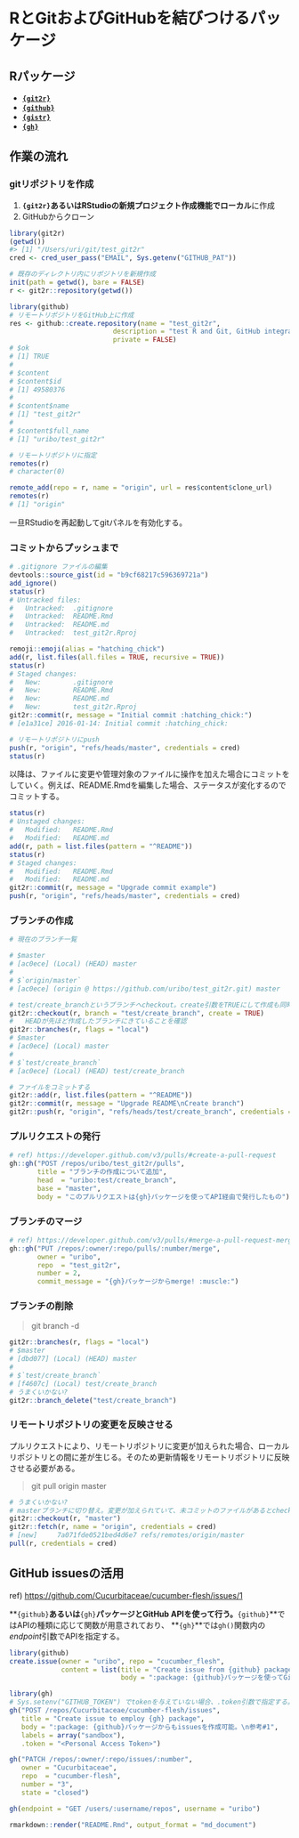 <!-- README.md is generated from README.Rmd. Please edit that file -->
RとGitおよびGitHubを結びつけるパッケージ
========================================

Rパッケージ
-----------

-   [**`{git2r}`**](https://github.com/ropensci/git2r)
-   [**`{github}`**](https://github.com/cscheid/rgithub)
-   [**`{gistr}`**](https://github.com/ropensci/gistr)
-   [**`{gh}`**](https://github.com/gaborcsardi/gh)

作業の流れ
----------

### gitリポジトリを作成

1.  **`{git2r}`**あるいはRStudioの新規プロジェクト作成機能で**ローカル**に作成
2.  GitHubからクローン

``` r
library(git2r)
(getwd())
#> [1] "/Users/uri/git/test_git2r"
cred <- cred_user_pass("EMAIL", Sys.getenv("GITHUB_PAT"))
```

``` r
# 既存のディレクトリ内にリポジトリを新規作成
init(path = getwd(), bare = FALSE)
r <- git2r::repository(getwd())
```

``` r
library(github)
# リモートリポジトリをGitHub上に作成
res <- github::create.repository(name = "test_git2r", 
                          description = "test R and Git, GitHub integration", 
                          private = FALSE)
# $ok
# [1] TRUE
# 
# $content
# $content$id
# [1] 49580376
# 
# $content$name
# [1] "test_git2r"
# 
# $content$full_name
# [1] "uribo/test_git2r"
```

``` r
# リモートリポジトリに指定
remotes(r)
# character(0)

remote_add(repo = r, name = "origin", url = res$content$clone_url)
remotes(r)
# [1] "origin"
```

一旦RStudioを再起動してgitパネルを有効化する。

### コミットからプッシュまで

``` r
# .gitignore ファイルの編集
devtools::source_gist(id = "b9cf68217c596369721a")
add_ignore()
status(r)
# Untracked files:
#   Untracked:  .gitignore
#   Untracked:  README.Rmd
#   Untracked:  README.md
#   Untracked:  test_git2r.Rproj

remoji::emoji(alias = "hatching_chick")
add(r, list.files(all.files = TRUE, recursive = TRUE))
status(r)
# Staged changes:
#   New:        .gitignore
#   New:        README.Rmd
#   New:        README.md
#   New:        test_git2r.Rproj
git2r::commit(r, message = "Initial commit :hatching_chick:")
# [e1a31ce] 2016-01-14: Initial commit :hatching_chick:

# リモートリポジトリにpush
push(r, "origin", "refs/heads/master", credentials = cred)
status(r)
```

以降は、ファイルに変更や管理対象のファイルに操作を加えた場合にコミットをしていく。例えば、README.Rmdを編集した場合、ステータスが変化するのでコミットする。

``` r
status(r)
# Unstaged changes:
#   Modified:   README.Rmd
#   Modified:   README.md
add(r, path = list.files(pattern = "^README"))
status(r)
# Staged changes:
#   Modified:   README.Rmd
#   Modified:   README.md
git2r::commit(r, message = "Upgrade commit example")
push(r, "origin", "refs/heads/master", credentials = cred)
```

### ブランチの作成

``` r
# 現在のブランチ一覧

# $master
# [ac0ece] (Local) (HEAD) master
# 
# $`origin/master`
# [ac0ece] (origin @ https://github.com/uribo/test_git2r.git) master

# test/create_branchというブランチへcheckout。create引数をTRUEにして作成も同時に行う
git2r::checkout(r, branch = "test/create_branch", create = TRUE)
#   HEADが先ほど作成したブランチにきていることを確認
git2r::branches(r, flags = "local")
# $master
# [ac0ece] (Local) master
# 
# $`test/create_branch`
# [ac0ece] (Local) (HEAD) test/create_branch

# ファイルをコミットする
git2r::add(r, list.files(pattern = "^README"))
git2r::commit(r, message = "Upgrade README\nCreate branch")
git2r::push(r, "origin", "refs/heads/test/create_branch", credentials = cred)
```

### プルリクエストの発行

``` r
# ref) https://developer.github.com/v3/pulls/#create-a-pull-request
gh::gh("POST /repos/uribo/test_git2r/pulls",
       title = "ブランチの作成について追加",
       head  = "uribo:test/create_branch",
       base = "master",
       body = "このプルリクエストは{gh}パッケージを使ってAPI経由で発行したもの")
```

### ブランチのマージ

``` r
# ref) https://developer.github.com/v3/pulls/#merge-a-pull-request-merge-button
gh::gh("PUT /repos/:owner/:repo/pulls/:number/merge",
       owner = "uribo",
       repo  = "test_git2r",
       number = 2,
       commit_message = "{gh}パッケージからmerge! :muscle:")
```

### ブランチの削除

> git branch -d <branchname>

``` r
git2r::branches(r, flags = "local")
# $master
# [dbd077] (Local) (HEAD) master
# 
# $`test/create_branch`
# [f4607c] (Local) test/create_branch
# うまくいかない?
git2r::branch_delete("test/create_branch")
```

### リモートリポジトリの変更を反映させる

プルリクエストにより、リモートリポジトリに変更が加えられた場合、ローカルリポジトリとの間に差が生じる。そのため更新情報をリモートリポジトリに反映させる必要がある。

> git pull origin master

``` r
# うまくいかない?
# masterブランチに切り替え。変更が加えられていて、未コミットのファイルがあるとcheckoutできないので注意
git2r::checkout(r, "master")
git2r::fetch(r, name = "origin", credentials = cred)
# [new]     7a071fde0521bed4d6e7 refs/remotes/origin/master
pull(r, credentials = cred)
```

GitHub issuesの活用
-------------------

ref) <https://github.com/Cucurbitaceae/cucumber-flesh/issues/1>

**`{github}`**あるいは**`{gh}`**パッケージとGitHub APIを使って行う。**`{github}`**ではAPIの種類に応じて関数が用意されており、 **`{gh}`**では`gh()`関数内の*endpoint*引数でAPIを指定する。

``` r
library(github)
create.issue(owner = "uribo", repo = "cucumber_flesh",
             content = list(title = "Create issue from {github} package", 
                            body = ":package: {github}パッケージを使ってGithub issuesの作成\n改行はどうなるか :smile_cat:"))
```

``` r
library(gh)
# Sys.setenv("GITHUB_TOKEN") でtokenを与えていない場合、.token引数で指定する。
gh("POST /repos/Cucurbitaceae/cucumber-flesh/issues", 
   title = "Create issue to employ {gh} package",
   body = ":package: {github}パッケージからもissuesを作成可能。\n参考#1",
   labels = array("sandbox"),
   .token = "<Personal Access Token>")

gh("PATCH /repos/:owner/:repo/issues/:number",
   owner = "Cucurbitaceae",
   repo  = "cucumber-flesh",
   number = "3",
   state = "closed")

gh(endpoint = "GET /users/:username/repos", username = "uribo")
```

``` r
rmarkdown::render("README.Rmd", output_format = "md_document")
```
